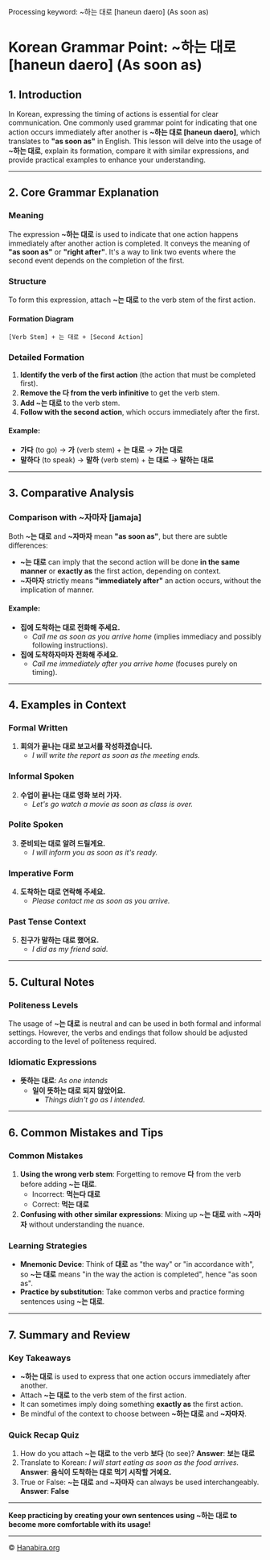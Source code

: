 Processing keyword: ~하는 대로 [haneun daero] (As soon as)
# Korean Grammar Point: ~하는 대로 [haneun daero] (As soon as)

## 1. Introduction
In Korean, expressing the timing of actions is essential for clear communication. One commonly used grammar point for indicating that one action occurs immediately after another is **~하는 대로 [haneun daero]**, which translates to **"as soon as"** in English. This lesson will delve into the usage of **~하는 대로**, explain its formation, compare it with similar expressions, and provide practical examples to enhance your understanding.

---
## 2. Core Grammar Explanation
### Meaning
The expression **~하는 대로** is used to indicate that one action happens immediately after another action is completed. It conveys the meaning of **"as soon as"** or **"right after"**. It's a way to link two events where the second event depends on the completion of the first.
### Structure
To form this expression, attach **~는 대로** to the verb stem of the first action.
#### Formation Diagram
```
[Verb Stem] + 는 대로 + [Second Action]
```
### Detailed Formation
1. **Identify the verb of the first action** (the action that must be completed first).
2. **Remove the 다 from the verb infinitive** to get the verb stem.
3. **Add ~는 대로** to the verb stem.
4. **Follow with the second action**, which occurs immediately after the first.
#### Example:
- **가다** (to go) → **가** (verb stem) + **는 대로** → **가는 대로**
- **말하다** (to speak) → **말하** (verb stem) + **는 대로** → **말하는 대로**
---
## 3. Comparative Analysis
### Comparison with ~자마자 [jamaja]
Both **~는 대로** and **~자마자** mean **"as soon as"**, but there are subtle differences:
- **~는 대로** can imply that the second action will be done **in the same manner** or **exactly as** the first action, depending on context.
- **~자마자** strictly means **"immediately after"** an action occurs, without the implication of manner.
#### Example:
- **집에 도착하는 대로 전화해 주세요.**
  - *Call me as soon as you arrive home* (implies immediacy and possibly following instructions).
- **집에 도착하자마자 전화해 주세요.**
  - *Call me immediately after you arrive home* (focuses purely on timing).
---
## 4. Examples in Context
### Formal Written
1. **회의가 끝나는 대로 보고서를 작성하겠습니다.**
   - *I will write the report as soon as the meeting ends.*
### Informal Spoken
2. **수업이 끝나는 대로 영화 보러 가자.**
   - *Let's go watch a movie as soon as class is over.*
### Polite Spoken
3. **준비되는 대로 알려 드릴게요.**
   - *I will inform you as soon as it's ready.*
### Imperative Form
4. **도착하는 대로 연락해 주세요.**
   - *Please contact me as soon as you arrive.*
### Past Tense Context
5. **친구가 말하는 대로 했어요.**
   - *I did as my friend said.*
---
## 5. Cultural Notes
### Politeness Levels
The usage of **~는 대로** is neutral and can be used in both formal and informal settings. However, the verbs and endings that follow should be adjusted according to the level of politeness required.
### Idiomatic Expressions
- **뜻하는 대로**: *As one intends*
  - **일이 뜻하는 대로 되지 않았어요.**
    - *Things didn't go as I intended.*
---
## 6. Common Mistakes and Tips
### Common Mistakes
1. **Using the wrong verb stem**: Forgetting to remove **다** from the verb before adding **~는 대로**.
   - Incorrect: **먹는다 대로**
   - Correct: **먹는 대로**
2. **Confusing with other similar expressions**: Mixing up **~는 대로** with **~자마자** without understanding the nuance.
### Learning Strategies
- **Mnemonic Device**: Think of **대로** as "the way" or "in accordance with", so **~는 대로** means "in the way the action is completed", hence "as soon as".
- **Practice by substitution**: Take common verbs and practice forming sentences using **~는 대로**.
---
## 7. Summary and Review
### Key Takeaways
- **~하는 대로** is used to express that one action occurs immediately after another.
- Attach **~는 대로** to the verb stem of the first action.
- It can sometimes imply doing something **exactly as** the first action.
- Be mindful of the context to choose between **~하는 대로** and **~자마자**.
### Quick Recap Quiz
1. How do you attach **~는 대로** to the verb **보다** (to see)?
   **Answer**: **보는 대로**
2. Translate to Korean: *I will start eating as soon as the food arrives.*
   **Answer**: **음식이 도착하는 대로 먹기 시작할 거예요.**
3. True or False: **~는 대로** and **~자마자** can always be used interchangeably.
   **Answer**: **False**
---
**Keep practicing by creating your own sentences using **~하는 대로** to become more comfortable with its usage!**

---
© [Hanabira.org](https://hanabira.org)

